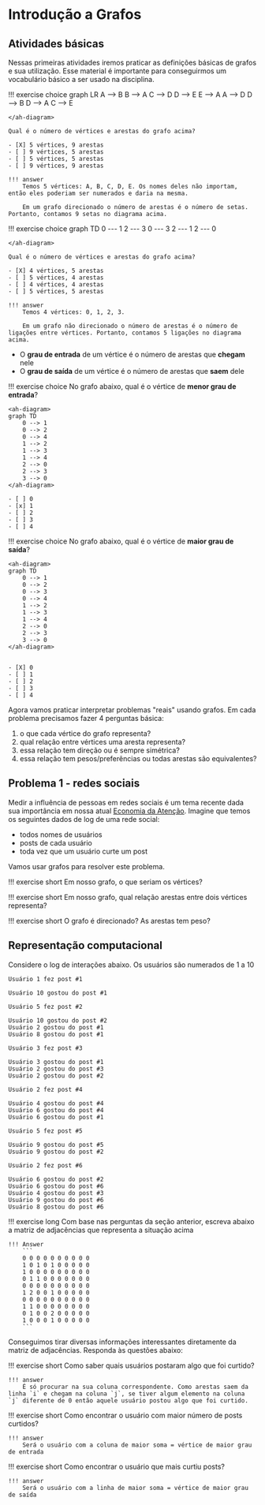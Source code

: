 # Introdução a Grafos

<ah-external-content src="../slides-intro.html" />

## Atividades básicas

Nessas primeiras atividades iremos praticar as definições básicas de grafos e sua utilização. Esse material é importante para conseguirmos um vocabulário básico a ser usado na disciplina. 

!!! exercise choice
    <ah-diagram>
    graph LR
        A --> B
        B --> A
        C --> D
        D --> E
        E --> A
        A --> D
        D --> B
        D --> A
        C --> E

    </ah-diagram>

    Qual é o número de vértices e arestas do grafo acima?

    - [X] 5 vértices, 9 arestas 
    - [ ] 9 vértices, 5 arestas
    - [ ] 5 vértices, 5 arestas
    - [ ] 9 vértices, 9 arestas

    !!! answer
        Temos 5 vértices: A, B, C, D, E. Os nomes deles não importam, então eles poderiam ser numerados e daria na mesma.

        Em um grafo direcionado o número de arestas é o número de setas. Portanto, contamos 9 setas no diagrama acima.

!!! exercise choice
    <ah-diagram>
    graph TD
        0 --- 1
        2 --- 3
        0 --- 3
        2 --- 1
        2 --- 0

    </ah-diagram>

    Qual é o número de vértices e arestas do grafo acima?

    - [X] 4 vértices, 5 arestas 
    - [ ] 5 vértices, 4 arestas
    - [ ] 4 vértices, 4 arestas
    - [ ] 5 vértices, 5 arestas

    !!! answer
        Temos 4 vértices: 0, 1, 2, 3. 

        Em um grafo não direcionado o número de arestas é o número de ligações entre vértices. Portanto, contamos 5 ligações no diagrama acima.



- O **grau de entrada** de um vértice é o número de arestas que **chegam** nele
- O **grau de saída** de um vértice é o número de arestas que **saem** dele

!!! exercise choice
    No grafo abaixo, qual é o vértice de **menor grau de entrada**?

    <ah-diagram>
    graph TD
        0 --> 1
        0 --> 2
        0 --> 4
        1 --> 2
        1 --> 3
        1 --> 4
        2 --> 0
        2 --> 3
        3 --> 0
    </ah-diagram>

    - [ ] 0
    - [x] 1
    - [ ] 2
    - [ ] 3
    - [ ] 4

!!! exercise choice
    No grafo abaixo, qual é o vértice de **maior grau de saída**?

    <ah-diagram>
    graph TD
        0 --> 1
        0 --> 2
        0 --> 3
        0 --> 4
        1 --> 2
        1 --> 3
        1 --> 4
        2 --> 0
        2 --> 3
        3 --> 0
    </ah-diagram>


    - [X] 0
    - [ ] 1
    - [ ] 2
    - [ ] 3
    - [ ] 4


Agora vamos praticar interpretar problemas "reais" usando grafos. Em cada problema precisamos fazer 4 perguntas básica:

1. o que cada vértice do grafo representa?
2. qual relação  entre vértices uma aresta representa?
3. essa relação tem direção ou é sempre simétrica?
4. essa relação tem pesos/preferências ou todas arestas são equivalentes?

## Problema 1 - redes sociais

Medir a influência de pessoas em redes sociais é um tema recente dada sua importância em nossa atual [Economia da Atenção](https://en.wikipedia.org/wiki/Attention_economy). Imagine que temos os seguintes dados de log de uma rede social:

- todos nomes de usuários
- posts de cada usuário
- toda vez que um usuário curte um post

Vamos usar grafos para resolver este problema.

!!! exercise short
    Em nosso grafo, o que seriam os vértices?

!!! exercise short
    Em nosso grafo, qual relação arestas entre dois vértices representa?

!!! exercise short
    O grafo é direcionado? As arestas tem peso?

## Representação computacional

Considere o log de interações abaixo. Os usuários são numerados de 1 a 10

```
Usuário 1 fez post #1

Usuário 10 gostou do post #1

Usuário 5 fez post #2

Usuário 10 gostou do post #2
Usuário 2 gostou do post #1
Usuário 8 gostou do post #1

Usuário 3 fez post #3

Usuário 3 gostou do post #1
Usuário 2 gostou do post #3
Usuário 2 gostou do post #2

Usuário 2 fez post #4

Usuário 4 gostou do post #4
Usuário 6 gostou do post #4
Usuário 6 gostou do post #1

Usuário 5 fez post #5

Usuário 9 gostou do post #5
Usuário 9 gostou do post #2

Usuário 2 fez post #6

Usuário 6 gostou do post #2
Usuário 6 gostou do post #6
Usuário 4 gostou do post #3
Usuário 9 gostou do post #6
Usuário 8 gostou do post #6
```

!!! exercise long
    Com base nas perguntas da seção anterior, escreva abaixo a matriz de adjacências que representa a situação acima

    !!! Answer
        ```
        0 0 0 0 0 0 0 0 0 0 
        1 0 1 0 1 0 0 0 0 0 
        1 0 0 0 0 0 0 0 0 0 
        0 1 1 0 0 0 0 0 0 0 
        0 0 0 0 0 0 0 0 0 0 
        1 2 0 0 1 0 0 0 0 0 
        0 0 0 0 0 0 0 0 0 0 
        1 1 0 0 0 0 0 0 0 0 
        0 1 0 0 2 0 0 0 0 0 
        1 0 0 0 1 0 0 0 0 0 
        ```

Conseguimos tirar diversas informações interessantes diretamente da matriz de adjacências. Responda às questões abaixo:

!!! exercise short
    Como saber quais usuários postaram algo que foi curtido?

    !!! answer
        É só procurar na sua coluna correspondente. Como arestas saem da linha `i` e chegam na coluna `j`, se tiver algum elemento na coluna `j` diferente de 0 então aquele usuário postou algo que foi curtido. 

!!! exercise short
    Como encontrar o usuário com maior número de posts curtidos?

    !!! answer
        Será o usuário com a coluna de maior soma = vértice de maior grau de entrada

!!! exercise short
    Como encontrar o usuário que mais curtiu posts?

    !!! answer
        Será o usuário com a linha de maior soma = vértice de maior grau de saída 
        
<!-- 
## Entrega

Agora que já estamos mais familiarizados com grafos iremos implementar a estrutura de dados que será usada em todos os trabalhos com grafos no semestre. É recomendado fazer antes a atividade de [Tipos de Dados em C](../0-linguagem-C/adt-c.md).

Os objetivos desta atividade são:

1. gerenciar memória corretamente, alocando e liberando conforme necessário
2. representar grafos como matrizes e entender a relação de cada elemento da matriz com a representação visual do grafo
3. encontrar problems em uma implementação em *C* usando como auxílio testes de unidade
 -->
